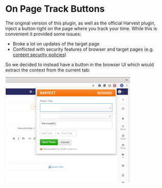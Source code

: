# On Page Track Buttons

The original version of this plugin, as well as the official Harvest plugin, inject a button right on the page where you track your time.
While this is convenient it provided some issues:
 
 * Broke a lot on updates of the target page
 * Conflicted with security features of browser and target pages (e.g. [content security policies](https://developer.mozilla.org/en-US/docs/Web/HTTP/Headers/Content-Security-Policy/script-src))

So we decided to instead have a button in the browser UI which would extract the context from the current tab:

![Example](./images/modalImage.png)